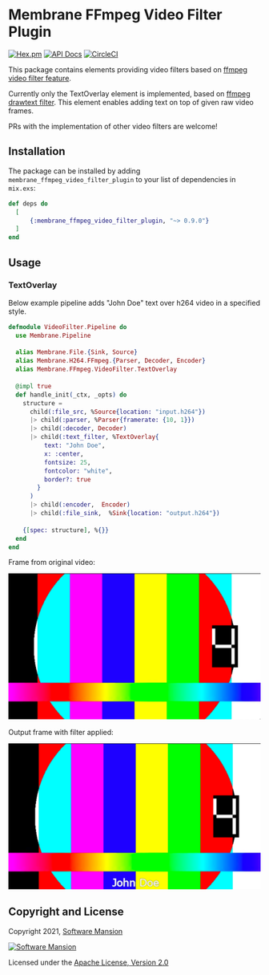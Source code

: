 # Membrane FFmpeg Video Filter Plugin

[![Hex.pm](https://img.shields.io/hexpm/v/membrane_ffmpeg_video_filter_plugin.svg)](https://hex.pm/packages/membrane_ffmpeg_video_filter_plugin)
[![API Docs](https://img.shields.io/badge/api-docs-yellow.svg?style=flat)](https://hexdocs.pm/membrane_ffmpeg_video_filter_plugin)
[![CircleCI](https://circleci.com/gh/membraneframework/membrane_ffmpeg_video_filter_plugin.svg?style=svg)](https://circleci.com/gh/membraneframework/membrane_ffmpeg_video_filter_plugin)

This package contains elements providing video filters based on [ffmpeg video filter feature](https://ffmpeg.org/ffmpeg-filters.html#Video-Filters).

Currently only the TextOverlay element is implemented, based on [ffmpeg drawtext filter](https://ffmpeg.org/ffmpeg-filters.html#drawtext-1).
This element enables adding text on top of given raw video frames.  

PRs with the implementation of other video filters are welcome!

## Installation

The package can be installed by adding `membrane_ffmpeg_video_filter_plugin` to your list of dependencies in `mix.exs`:

```elixir
def deps do
  [
	  {:membrane_ffmpeg_video_filter_plugin, "~> 0.9.0"}
  ]
end
```

## Usage

### TextOverlay

Below example pipeline adds "John Doe" text over h264 video in a specified style.

```elixir
defmodule VideoFilter.Pipeline do
  use Membrane.Pipeline

  alias Membrane.File.{Sink, Source}
  alias Membrane.H264.FFmpeg.{Parser, Decoder, Encoder}
  alias Membrane.FFmpeg.VideoFilter.TextOverlay

  @impl true
  def handle_init(_ctx, _opts) do
    structure = 
      child(:file_src, %Source{location: "input.h264"}) 
      |> child(:parser, %Parser{framerate: {10, 1}}) 
      |> child(:decoder, Decoder) 
      |> child(:text_filter, %TextOverlay{
          text: "John Doe",
          x: :center,
          fontsize: 25,
          fontcolor: "white",
          border?: true
        }
      ) 
      |> child(:encoder,  Encoder) 
      |> child(:file_sink,  %Sink{location: "output.h264"})
  
    {[spec: structure], %{}}
  end
end
```

Frame from original video:

![input](readme/input.png)

Output frame with filter applied:

![output](readme/output.png)

## Copyright and License

Copyright 2021, [Software Mansion](https://swmansion.com/?utm_source=git&utm_medium=readme&utm_campaign=membrane_ffmpeg_video_filter_plugin)

[![Software Mansion](https://logo.swmansion.com/logo?color=white&variant=desktop&width=200&tag=membrane-github)](https://swmansion.com/?utm_source=git&utm_medium=readme&utm_campaign=membrane_ffmpeg_video_filter_plugin)

Licensed under the [Apache License, Version 2.0](LICENSE)
